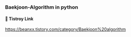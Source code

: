 ### Baekjoon-Algorithm in python

#### :paperclip: Tistroy Link 
https://beanxx.tistory.com/category/Baekjoon%20algorithm
